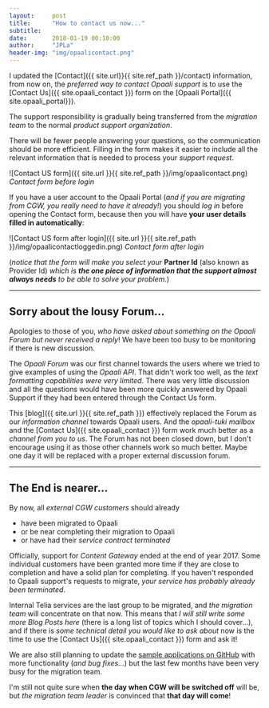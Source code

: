 ```yaml
---
layout:     post
title:      "How to contact us now..."
subtitle:   
date:       2018-01-19 00:10:00
author:     "JPLa"
header-img: "img/opaalicontact.png"
---
```

I updated the [Contact]({{ site.url}}{{ site.ref_path }}/contact) information, from now on, the _preferred way to contact Opaali support_ is to use the [Contact Us]({{ site.opaali_contact }}) form on the [Opaali Portal]({{ site.opaali_portal}}).

The support responsibility is gradually being transferred from the _migration team_ to the normal _product support organization_.

There will be fewer people answering your questions, so the communication should be more efficient. Filling in the form makes it easier to include all the relevant information that is needed to process your _support request_.

![Contact US form]({{ site.url }}{{ site.ref_path }}/img/opaalicontact.png)
*Contact form before login*

If you have a user account to the Opaali Portal (_and if you are migrating from CGW, you really need to have it already!_) you should _log in_ before opening the Contact form, because then you will have __your user details filled in automatically__:

![Contact US form after login]({{ site.url }}{{ site.ref_path }}/img/opaalicontactloggedin.png)
*Contact form after login*

(_notice that the form will make you select your_ **Partner Id** (also known as Provider Id) _which is **the one piece of information that the support almost always needs** to be able to solve your problem_.)

----

## Sorry about the lousy Forum...

Apologies to those of you, _who have asked about something on the Opaali Forum but never received a reply_! We have been too busy to be monitoring if there is new discussion.

The _Opaali Forum_ was our first channel towards the users where we tried to give examples of using the _Opaali API_. That didn't work too well, as the _text formatting capabilities were very limited_. There was very little discussion and all the questions would have been more quickly answered by Opaali Support if they had been entered through the Contact Us form.

This [blog]({{ site.url }}{{ site.ref_path }}) effectively replaced the Forum as our _information channel_ towards Opaali users. And the _opaali-tuki mailbox_ and the [Contact Us]({{ site.opaali_contact }}) form work much better as a _channel from you to us_. The Forum has not been closed down, but I don't encourage using it as those other channels work so much better. Maybe one day it will be replaced with a proper external discussion forum.  

----

## The End is nearer...

By now, all _external CGW customers_ should already 
* have been migrated to Opaali
* or be near completing their migration to Opaali
* or have had their _service contract terminated_

Officially, support for _Content Gateway_ ended at the end of year 2017. Some individual customers have been granted more time if they are close to completion and have a solid plan for completing. If you haven't responded to Opaali support's requests to migrate, _your service has probably already been terminated_.

Internal Telia services are the last group to be migrated, and _the migration team_ will concentrate on that now. This means that _I will still write some more Blog Posts here_ (there is a long list of topics which I should cover...), and if there is _some technical detail you would like to ask about_ now is the time to use the [Contact Us]({{ site.opaali_contact }}) form and ask it!

We are also still planning to update the [sample applications on GitHub](https://github.com/MiiKos/Opaali/tree/master/sample_applications) with more functionality (_and bug fixes..._) but the last few months have been very busy for the migration team. 

I'm still not quite sure when **the day when CGW will be switched off** will be, but _the migration team leader_ is convinced that **that day will come**!

